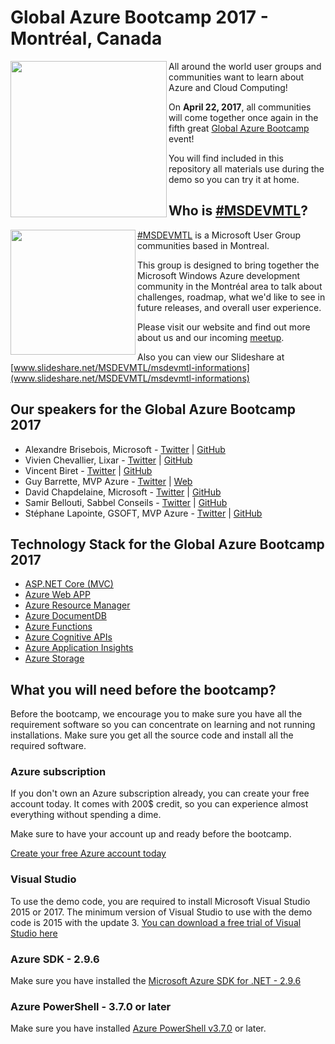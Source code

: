 # Global Azure Bootcamp 2017 - Montréal, Canada

<img align="left" src="https://global.azurebootcamp.net/wp-content/uploads/2016/09/2017-logo-250x169.png" width="250">

All around the world user groups and communities want to learn about Azure and Cloud Computing! 

On **April 22, 2017**, all communities will come together once again in the fifth great [Global Azure Bootcamp](https://global.azurebootcamp.net/) event! 

You will find included in this repository all materials use during the demo so you can try it at home.

## Who is [#MSDEVMTL](https://www.meetup.com/fr-FR/msdevmtl/?chapter_analytics_code=UA-24676541-1)?
<img align="left" src="https://pbs.twimg.com/profile_images/495548465250721792/f_TgS2R_.png" width="200">[#MSDEVMTL](https://www.meetup.com/fr-FR/msdevmtl/?chapter_analytics_code=UA-24676541-1) is a Microsoft User Group communities based in Montreal. 

This group is designed to bring together the Microsoft Windows Azure development community in the Montréal area to talk about challenges, roadmap, what we'd like to see in future releases, and overall user experience. 

Please visit our website and find out more about us and our incoming [meetup](https://www.meetup.com/fr-FR/msdevmtl/?chapter_analytics_code=UA-24676541-1).

Also you can view our Slideshare at [www.slideshare.net/MSDEVMTL/msdevmtl-informations](www.slideshare.net/MSDEVMTL/msdevmtl-informations)

## Our speakers for the Global Azure Bootcamp 2017

* Alexandre Brisebois, Microsoft - [Twitter](https://twitter.com/Brisebois) | [GitHub](https://github.com/brisebois)
* Vivien Chevallier, Lixar - [Twitter](https://twitter.com/vchevallier) | [GitHub](https://github.com/vivienchevallier)
* Vincent Biret - [Twitter](https://twitter.com/baywet) | [GitHub](https://github.com/baywet)
* Guy Barrette, MVP Azure - [Twitter](https://twitter.com/GuyBarrette) | [Web](http://guybarrette.me)
* David Chapdelaine, Microsoft - [Twitter](https://twitter.com/d_chapdelaine) | [GitHub](https://github.com/dchapdelaine)
* Samir Bellouti, Sabbel Conseils - [Twitter](https://twitter.com/sbellouti) | [GitHub](https://github.com/sbellouti)
* Stéphane Lapointe, GSOFT, MVP Azure - [Twitter](https://twitter.com/s_lapointe) | [GitHub](https://github.com/slapointe)

## Technology Stack for the Global Azure Bootcamp 2017

* [ASP.NET Core (MVC)](https://www.asp.net/core)
* [Azure Web APP](https://azure.microsoft.com/en-ca/services/app-service/web/)
* [Azure Resource Manager](https://docs.microsoft.com/en-us/azure/azure-resource-manager/resource-group-overview)
* [Azure DocumentDB](https://azure.microsoft.com/en-ca/services/documentdb/)
* [Azure Functions](https://azure.microsoft.com/en-us/services/functions/)
* [Azure Cognitive APIs](https://azure.microsoft.com/en-ca/services/cognitive-services/)
* [Azure Application Insights](https://azure.microsoft.com/en-us/services/application-insights/)
* [Azure Storage](https://azure.microsoft.com/en-ca/services/storage/)

## What you will need before the bootcamp?
Before the bootcamp, we encourage you to make sure you have all the requirement software so you can concentrate on learning and not running installations.  Make sure you get all the source code and install all the required software.

### Azure subscription
If you don't own an Azure subscription already, you can create your free account today. It comes with 200$ credit, so you can experience almost everything without spending a dime. 

Make sure to have your account up and ready before the bootcamp.

[Create your free Azure account today](https://azure.microsoft.com/en-us/free/)

### Visual Studio
To use the demo code, you are required to install Microsoft Visual Studio 2015 or 2017. The minimum version of Visual Studio to use with the demo code is 2015 with the update 3. [You can download a free trial of Visual Studio here](https://www.visualstudio.com/en-us/news/releasenotes/vs2015-update3-vs)

### Azure SDK - 2.9.6
Make sure you have installed the [Microsoft Azure SDK for .NET - 2.9.6](https://www.microsoft.com/en-us/download/details.aspx?id=54289)

### Azure PowerShell - 3.7.0 or later
Make sure you have installed [Azure PowerShell v3.7.0](https://github.com/Azure/azure-powershell/releases/tag/v3.7.0-March2017) or later.
